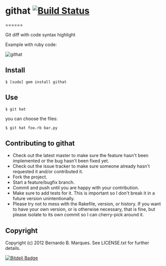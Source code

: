 # githat [![Build Status](https://secure.travis-ci.org/bernardofire/githat.png?branch=master)][travis]

[travis]: http://travis-ci.org/bernardofire/githat
======

Git diff with code syntax highlight

Example with ruby code:

![githat](https://raw.github.com/bernardofire/githat/master/githat.png)

Install
-------
`$ [sudo] gem install githat`

Use
---
`$ git hat`

you can choose the files:

`$ git hat foo.rb bar.py`

Contributing to githat
----------------------

* Check out the latest master to make sure the feature hasn't been implemented or the bug hasn't been fixed yet.
* Check out the issue tracker to make sure someone already hasn't requested it and/or contributed it.
* Fork the project.
* Start a feature/bugfix branch.
* Commit and push until you are happy with your contribution.
* Make sure to add tests for it. This is important so I don't break it in a future version unintentionally.
* Please try not to mess with the Rakefile, version, or history. If you want to have your own version, or is otherwise necessary, that is fine, but please isolate to its own commit so I can cherry-pick around it.

Copyright
---------

Copyright (c) 2012 Bernardo B. Marques. See LICENSE.txt for
further details.



[![Bitdeli Badge](https://d2weczhvl823v0.cloudfront.net/bernardofire/githat/trend.png)](https://bitdeli.com/free "Bitdeli Badge")

